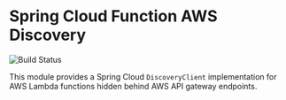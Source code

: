 # Spring Cloud Function AWS Discovery

![Build Status](https://github.com/this-week-in/spring-cloud-function-discovery-aws/workflows/CI/badge.svg)

This module provides a Spring Cloud `DiscoveryClient` implementation for 
AWS Lambda functions hidden behind AWS API gateway endpoints.

 
